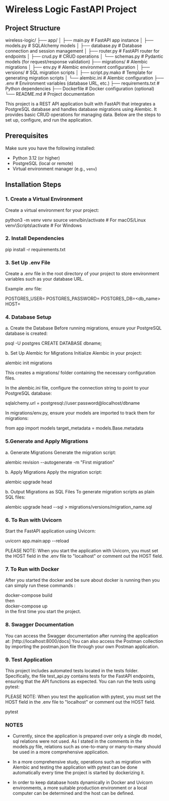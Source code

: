 # Wireless Logic FastAPI Project

## Project Structure


wireless-logic/
├── app/
│   ├── main.py            # FastAPI app instance
│   ├── models.py          # SQLAlchemy models
│   ├── database.py        # Database connection and session management
│   ├── router.py          # FastAPI router for endpoints
│   ├── crud.py            # CRUD operations
│   └── schemas.py         # Pydantic models (for request/response validation)
├── migrations/            # Alembic migrations
│   ├── env.py             # Alembic environment configuration
│   ├── versions/          # SQL migration scripts
│   ├── script.py.mako     # Template for generating migration scripts
│   └── alembic.ini        # Alembic configuration
├── .env                   # Environment variables (database URL, etc.)
├── requirements.txt       # Python dependencies
├── Dockerfile             # Docker configuration (optional)
└── README.md              # Project documentation

This project is a REST API application built with FastAPI that integrates a PostgreSQL database and handles database migrations using Alembic. It provides basic CRUD operations for managing data. Below are the steps to set up, configure, and run the application.


## Prerequisites

Make sure you have the following installed:

- Python 3.12 (or higher)
- PostgreSQL (local or remote)
- Virtual environment manager (e.g., `venv`)

## Installation Steps

### 1. Create a Virtual Environment

Create a virtual environment for your project:

python3 -m venv venv
source venv/bin/activate  # For macOS/Linux
venv\Scripts\activate     # For Windows

### 2. Install Dependencies

pip install -r requirements.txt

### 3. Set Up .env File
Create a .env file in the root directory of your project to store environment variables such as your database URL.

Example .env file:

POSTGRES_USER=<username>
POSTGRES_PASSWORD=<password>
POSTGRES_DB=<db_name>
HOST=<host>

### 4. Database Setup

a. Create the Database
Before running migrations, ensure your PostgreSQL database is created:

psql -U postgres
CREATE DATABASE dbname;

b. Set Up Alembic for Migrations
Initialize Alembic in your project:

alembic init migrations

This creates a migrations/ folder containing the necessary configuration files.

In the alembic.ini file, configure the connection string to point to your PostgreSQL database:

sqlalchemy.url = postgresql://user:password@localhost/dbname

In migrations/env.py, ensure your models are imported to track them for migrations:

from app import models
target_metadata = models.Base.metadata

### 5.Generate and Apply Migrations
a. Generate Migrations
Generate the migration script:

alembic revision --autogenerate -m "First migration"

b. Apply Migrations
Apply the migration script:

alembic upgrade head

b. Output Migrations as SQL Files
To generate migration scripts as plain SQL files:

alembic upgrade head --sql > migrations/versions/migration_name.sql


### 6. To Run with Uvicorn

Start the FastAPI application using Uvicorn:

uvicorn app.main:app --reload

PLEASE NOTE: When you start the application with Uvicorn, you must set the HOST field in the .env file to "localhost" or comment out the HOST field.

### 7. To Run with Docker

After you started the docker and be sure about docker is running then you can simply
run these commands :

docker-compose build<br/>
then<br/>
docker-compose up<br/>
in the first time you start the project.


### 8. Swagger Documentation

You can access the Swagger documentation after running the application at: [http://localhost:8000/docs]
You can also access the Postman collection by importing the postman.json file through your own Postman application.


### 9. Test Application 

This project includes automated tests located in the tests folder. Specifically, the file test_api.py contains tests for the FastAPI endpoints, ensuring that the API functions as expected. You can run the tests using pytest:

PLEASE NOTE: When you test the application with pytest, you must set the HOST field in the .env file to "localhost" or comment out the HOST field.

pytest



### NOTES

- Currently, since the application is prepared over only a single db model, sql relations were not used. As I stated in the comments in the models.py file, relations such as one-to-many or many-to-many should be used in a more comprehensive application.

- In a more comprehensive study, operations such as migration with Alembic and testing the application with pytest can be done automatically every time the project is started by dockerizing it.

- In order to keep database hosts dynamically in Docker and Uvicorn environments, a more suitable production environment or a local computer can be determined and the host can be defined.